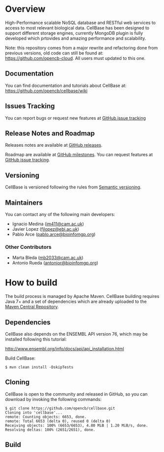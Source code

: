 # Overview
High-Performance scalable NoSQL database and RESTful web services to access to most relevant biological data. CellBase has been designed to support different storage engines, currently MongoDB plugin is fully developed which prtovides and amazing performance and scalability.

Note: this repository comes from a major rewrite and refactoring done from previous versions, old code can still be found at: https://github.com/opencb-cloud. All users must updated to this one.

## Documentation
You can find documentation and tutorials about CellBase at: https://github.com/opencb/cellbase/wiki

## Issues Tracking
You can report bugs or request new features at [GitHub issue tracking](https://github.com/opencb/cellbase/issues)

## Release Notes and Roadmap
Releases notes are available at [GitHub releases](https://github.com/opencb/cellbase/releases).

Roadmap are available at [GitHub milestones](https://github.com/opencb/cellbase/milestones). You can request features at [GitHub issue tracking](https://github.com/opencb/cellbase/issues).

## Versioning
CellBase is versioned following the rules from [Semantic versioning](http://semver.org/).

## Maintainers
 You can contact any of the following main developers:
  * Ignacio Medina (im411@cam.ac.uk)
  * Javier Lopez (fjlopez@ebi.ac.uk)
  * Pablo Arce (pablo.arce@bioinfomgp.org)

### Other Contributors
  * Marta Bleda (mb2033@cam.ac.uk)
  * Antonio Rueda (antonior@bioinfomgp.org)

# How to build 
The build process is managed by Apache Maven. CellBase building requires Java 7+ and a set of dependencies which are already uploaded to the [Maven Central Repository](http://search.maven.org/).

## Dependencies
CellBase also depends on the ENSEMBL API version 76, which may be installed following this tutorial:

http://www.ensembl.org/info/docs/api/api_installation.html
  
Build CellBase:
  
    $ mvn clean install -DskipTests

## Cloning
CellBase is open to the community and released in GitHub, so you can download by invoking the following commands:

    $ git clone https://github.com/opencb/cellbase.git
    Cloning into 'cellbase'...
    remote: Counting objects: 6653, done.
    remote: Total 6653 (delta 0), reused 0 (delta 0)
    Receiving objects: 100% (6653/6653), 4.80 MiB | 1.20 MiB/s, done.
    Resolving deltas: 100% (2651/2651), done.

## Build


